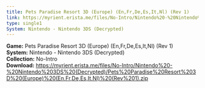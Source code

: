 ```yaml
---
title: Pets Paradise Resort 3D (Europe) (En,Fr,De,Es,It,Nl) (Rev 1)
link: https://myrient.erista.me/files/No-Intro/Nintendo%20-%20Nintendo%203DS%20(Decrypted)/Pets%20Paradise%20Resort%203D%20(Europe)%20(En,Fr,De,Es,It,Nl)%20(Rev%201).zip
type: single1
System: Nintendo - Nintendo 3DS (Decrypted)
---
```

<b>Game:</b> Pets Paradise Resort 3D (Europe) (En,Fr,De,Es,It,Nl) (Rev 1)<br>
<b>System:</b> Nintendo - Nintendo 3DS (Decrypted)<br>
<b>Collection:</b> No-Intro<br>
<b>Download:</b> https://myrient.erista.me/files/No-Intro/Nintendo%20-%20Nintendo%203DS%20(Decrypted)/Pets%20Paradise%20Resort%203D%20(Europe)%20(En,Fr,De,Es,It,Nl)%20(Rev%201).zip